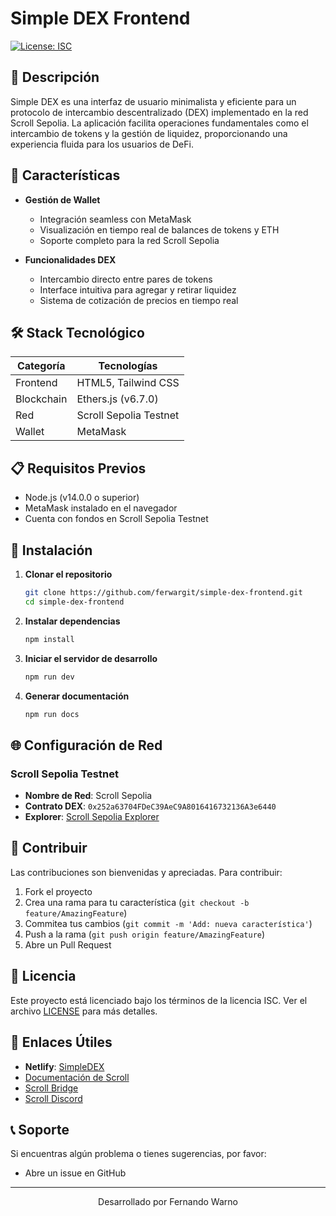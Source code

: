 # Simple DEX Frontend



[![License: ISC](https://img.shields.io/badge/License-ISC-blue.svg)](https://opensource.org/licenses/ISC)

## 📝 Descripción

Simple DEX es una interfaz de usuario minimalista y eficiente para un protocolo de intercambio descentralizado (DEX) implementado en la red Scroll Sepolia. La aplicación facilita operaciones fundamentales como el intercambio de tokens y la gestión de liquidez, proporcionando una experiencia fluida para los usuarios de DeFi.

## 🚀 Características

- **Gestión de Wallet**
  - Integración seamless con MetaMask
  - Visualización en tiempo real de balances de tokens y ETH
  - Soporte completo para la red Scroll Sepolia

- **Funcionalidades DEX**
  - Intercambio directo entre pares de tokens
  - Interface intuitiva para agregar y retirar liquidez
  - Sistema de cotización de precios en tiempo real

## 🛠️ Stack Tecnológico

| Categoría | Tecnologías |
|-----------|-------------|
| Frontend | HTML5, Tailwind CSS |
| Blockchain | Ethers.js (v6.7.0) |
| Red | Scroll Sepolia Testnet |
| Wallet | MetaMask |

## 📋 Requisitos Previos

- Node.js (v14.0.0 o superior)
- MetaMask instalado en el navegador
- Cuenta con fondos en Scroll Sepolia Testnet

## 🔧 Instalación

1. **Clonar el repositorio**
   ```bash
   git clone https://github.com/ferwargit/simple-dex-frontend.git
   cd simple-dex-frontend
   ```

2. **Instalar dependencias**
   ```bash
   npm install
   ```

3. **Iniciar el servidor de desarrollo**
   ```bash
   npm run dev
   ```

4. **Generar documentación**
   ```bash
   npm run docs
   ```

## 🌐 Configuración de Red

### Scroll Sepolia Testnet

- **Nombre de Red**: Scroll Sepolia
- **Contrato DEX**: `0x252a63704FDeC39AeC9A8016416732136A3e6440`
- **Explorer**: [Scroll Sepolia Explorer](https://sepolia.scrollscan.dev/)


## 🤝 Contribuir

Las contribuciones son bienvenidas y apreciadas. Para contribuir:

1. Fork el proyecto
2. Crea una rama para tu característica (`git checkout -b feature/AmazingFeature`)
3. Commitea tus cambios (`git commit -m 'Add: nueva característica'`)
4. Push a la rama (`git push origin feature/AmazingFeature`)
5. Abre un Pull Request

## 📝 Licencia

Este proyecto está licenciado bajo los términos de la licencia ISC. Ver el archivo [LICENSE](LICENSE) para más detalles.

## 🔗 Enlaces Útiles

- **Netlify**: [SimpleDEX](https://simple-dex-frontend.netlify.app/)
- [Documentación de Scroll](https://docs.scroll.io/)
- [Scroll Bridge](https://scroll.io/bridge)
- [Scroll Discord](https://discord.gg/scroll)

## 📞 Soporte

Si encuentras algún problema o tienes sugerencias, por favor:
- Abre un issue en GitHub


---

<p align="center">
  Desarrollado por Fernando Warno
</p>